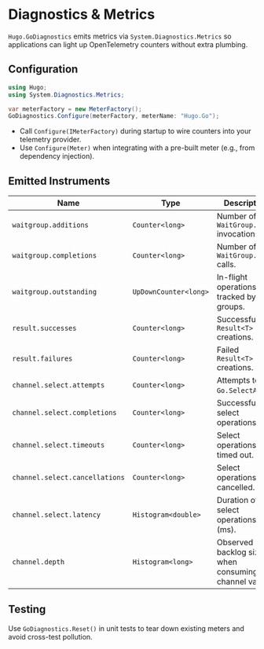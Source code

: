 # Diagnostics & Metrics

`Hugo.GoDiagnostics` emits metrics via `System.Diagnostics.Metrics` so applications can light up OpenTelemetry counters without extra plumbing.

## Configuration

```csharp
using Hugo;
using System.Diagnostics.Metrics;

var meterFactory = new MeterFactory();
GoDiagnostics.Configure(meterFactory, meterName: "Hugo.Go");
```

- Call `Configure(IMeterFactory)` during startup to wire counters into your telemetry provider.
- Use `Configure(Meter)` when integrating with a pre-built meter (e.g., from dependency injection).

## Emitted Instruments

| Name | Type | Description |
| ---- | ---- | ----------- |
| `waitgroup.additions` | `Counter<long>` | Number of `WaitGroup.Add` invocations. |
| `waitgroup.completions` | `Counter<long>` | Number of `WaitGroup.Done` calls. |
| `waitgroup.outstanding` | `UpDownCounter<long>` | In-flight operations tracked by wait groups. |
| `result.successes` | `Counter<long>` | Successful `Result<T>` creations. |
| `result.failures` | `Counter<long>` | Failed `Result<T>` creations. |
| `channel.select.attempts` | `Counter<long>` | Attempts to run `Go.SelectAsync`. |
| `channel.select.completions` | `Counter<long>` | Successful select operations. |
| `channel.select.timeouts` | `Counter<long>` | Select operations that timed out. |
| `channel.select.cancellations` | `Counter<long>` | Select operations cancelled. |
| `channel.select.latency` | `Histogram<double>` | Duration of select operations (ms). |
| `channel.depth` | `Histogram<long>` | Observed backlog size when consuming channel values. |

## Testing

Use `GoDiagnostics.Reset()` in unit tests to tear down existing meters and avoid cross-test pollution.
